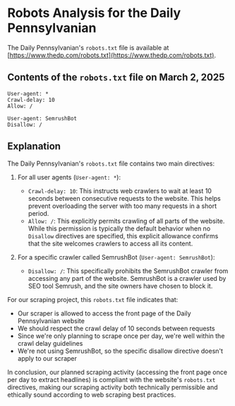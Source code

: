 # Robots Analysis for the Daily Pennsylvanian

The Daily Pennsylvanian's `robots.txt` file is available at
[https://www.thedp.com/robots.txt](https://www.thedp.com/robots.txt).

## Contents of the `robots.txt` file on March 2, 2025

```
User-agent: *
Crawl-delay: 10
Allow: /

User-agent: SemrushBot
Disallow: /
```

## Explanation

The Daily Pennsylvanian's `robots.txt` file contains two main directives:

1. For all user agents (`User-agent: *`):
   - `Crawl-delay: 10`: This instructs web crawlers to wait at least 10 seconds between consecutive requests to the website. This helps prevent overloading the server with too many requests in a short period.
   - `Allow: /`: This explicitly permits crawling of all parts of the website. While this permission is typically the default behavior when no `Disallow` directives are specified, this explicit allowance confirms that the site welcomes crawlers to access all its content.

2. For a specific crawler called SemrushBot (`User-agent: SemrushBot`):
   - `Disallow: /`: This specifically prohibits the SemrushBot crawler from accessing any part of the website. SemrushBot is a crawler used by SEO tool Semrush, and the site owners have chosen to block it.

For our scraping project, this `robots.txt` file indicates that:
- Our scraper is allowed to access the front page of the Daily Pennsylvanian website
- We should respect the crawl delay of 10 seconds between requests
- Since we're only planning to scrape once per day, we're well within the crawl delay guidelines
- We're not using SemrushBot, so the specific disallow directive doesn't apply to our scraper

In conclusion, our planned scraping activity (accessing the front page once per day to extract headlines) is compliant with the website's `robots.txt` directives, making our scraping activity both technically permissible and ethically sound according to web scraping best practices.
